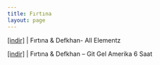 ```yaml
---
title: Fırtına
layout: page
---
```


<a href="https://cloud.mail.ru/public/c6e557590e03/Defkhan%20%26%20Firtina%20-%20All%20Elementz" target="_blank">[indir]</a> | Fırtına & Defkhan- All Elementz

<a href="https://cloud.mail.ru/public/b8486971d0ed/Defkhan%20%26%20Firtina%20-%20Git%20Gel%20Amerika%206%20Saat" target="_blank">[indir]</a> | Fırtına & Defkhan &#8211; Git Gel Amerika 6 Saat
